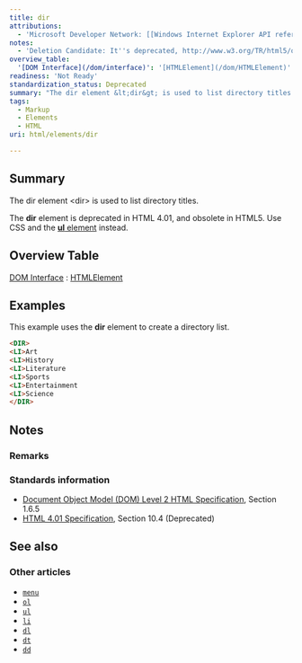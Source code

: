 ```yaml
---
title: dir
attributions:
  - 'Microsoft Developer Network: [[Windows Internet Explorer API reference](http://msdn.microsoft.com/en-us/library/ie/hh828809%28v=vs.85%29.aspx) Article]'
notes:
  - 'Deletion Candidate: It''s deprecated, http://www.w3.org/TR/html5/obsolete.html#non-conforming-features'
overview_table:
  '[DOM Interface](/dom/interface)': '[HTMLElement](/dom/HTMLElement)'
readiness: 'Not Ready'
standardization_status: Deprecated
summary: "The dir element &lt;dir&gt; is used to list directory titles.\n"
tags:
  - Markup
  - Elements
  - HTML
uri: html/elements/dir

---
```

## Summary

The dir element &lt;dir&gt; is used to list directory titles.

The **dir** element is deprecated in HTML 4.01, and obsolete in HTML5. Use CSS and the [**ul** element](/html/elements/ul) instead.

## Overview Table

[DOM Interface](/dom/interface)
:   [HTMLElement](/dom/HTMLElement)

## Examples

This example uses the **dir** element to create a directory list.

``` html
<DIR>
<LI>Art
<LI>History
<LI>Literature
<LI>Sports
<LI>Entertainment
<LI>Science
</DIR>
```

## Notes

### Remarks

### Standards information

-   [Document Object Model (DOM) Level 2 HTML Specification](http://go.microsoft.com/fwlink/p/?linkid=196991), Section 1.6.5
-   [HTML 4.01 Specification](http://go.microsoft.com/fwlink/p/?linkid=25320), Section 10.4 (Deprecated)

## See also

### Other articles

-   [`menu`](/html/elements/menu)
-   [`ol`](/html/elements/ol)
-   [`ul`](/html/elements/ul)
-   [`li`](/html/elements/li)
-   [`dl`](/html/elements/dl)
-   [`dt`](/html/elements/dt)
-   [`dd`](/html/elements/dd)
